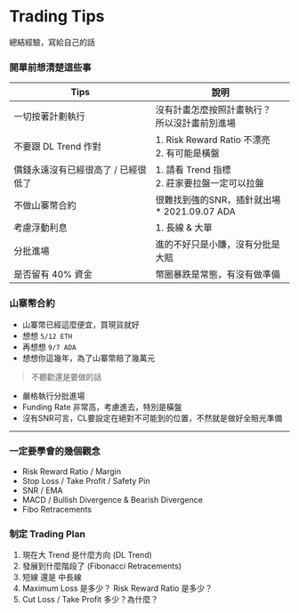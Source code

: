 # Trading Tips
總結經驗，寫給自己的話

### 開單前想清楚這些事
|Tips|說明|
|---|---|
|一切按著計劃執行|沒有計畫怎麼按照計畫執行？<br>所以沒計畫前別進場|
|不要跟 DL Trend 作對|1. Risk Reward Ratio 不漂亮<br>2. 有可能是橫盤|
|價錢永遠沒有已經很高了 / 已經很低了|1. 請看 Trend 指標<br>2. 莊家要拉盤一定可以拉盤|
|不做山寨幣合約|很難找到強的SNR，插針就出場<br>* 2021.09.07 ADA|
|考慮浮動利息|1. 長線 & 大單|
|分批進場|進的不好只是小賺，沒有分批是大賠|
|是否留有 40% 資金|幣圈暴跌是常態，有沒有做準備|

### 山寨幣合約
* 山寨幣已經這麼便宜，買現貨就好
* 想想 `5/12 ETH`
* 再想想 `9/7 ADA`
* 想想你這幾年，為了山寨幣賠了幾萬元
> 不聽勸還是要做的話
* 嚴格執行分批進場
* Funding Rate 非常高，考慮進去，特別是橫盤
* 沒有SNR可言，CL要設定在絕對不可能到的位置，不然就是做好全賠光準備

---

### 一定要學會的幾個觀念
* Risk Reward Ratio / Margin
* Stop Loss / Take Profit / Safety Pin
* SNR / EMA
* MACD / Bullish Divergence & Bearish Divergence
* Fibo Retracements

### 制定 Trading Plan
1. 現在大 Trend 是什麼方向 (DL Trend)
2. 發展到什麼階段了 (Fibonacci Retracements)
3. 短線 還是 中長線
4. Maximum Loss 是多少？ Risk Reward Ratio 是多少？
5. Cut Loss / Take Profit 多少？為什麼？
